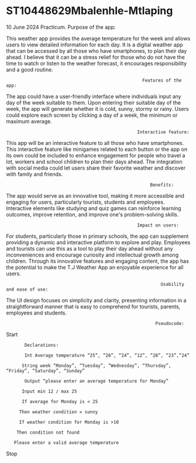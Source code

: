 # ST10448629Mbalenhle-Mtlaping
10 June 2024 Practicum.
  Purpose of the app: 

This weather app provides the average temperature for the week and allows users to view detailed information for each day. It is a digital weather app that can be accessed by all those who have smartphones, to plan their day ahead. I believe that it can be a stress relief for those who do not have the time to watch or listen to the weather forecast, it encourages responsibility and a good routine. 

 

                                                                

                                                        Features of the app: 

The app could have a user-friendly interface where individuals input any day of the week suitable to them. Upon entering their suitable day of the week, the app will generate whether it is cold, sunny, stormy or rainy. Users could explore each screen by clicking a day of a week, the minimum or maximum average. 

 

 

                                                      Interactive feature: 

This app will be an interactive feature to all those who have smartphones. This interactive feature like minigames related to each button or the app on its own could be included to enhance engagement for people who travel a lot, workers and school children to plan their days ahead. The integration with social media could let users share their favorite weather and discover with family and friends. 

 

                                                           Benefits: 

The app would serve as an innovative tool, making it more accessible and engaging for users, particularly tourists, students and employees. Interactive elements like studying and quiz games can reinforce learning outcomes, improve retention, and improve one's problem-solving skills. 

  

 

                                                      Impact on users: 

For students, particularly those in primary schools, the app can supplement providing a dynamic and interactive platform to explore and play. Employees and tourists can use this as a tool to play their day ahead without any inconveniences and encourage curiosity and intellectual growth among children. Through its innovative features and engaging content, the app has the potential to make the T.J Weather App an enjoyable experience for all users. 

 

                                                               Usability and ease of use: 

The UI design focuses on simplicity and clarity, presenting information in a straightforward manner that is easy to comprehend for tourists, parents, employees and students. 



                                                             Pseudocode:
                                                      

Start 

           Declarations: 

           Int Average temperature “25”, “26”, “24”, “12”, “28”, “23”,”24” 

          String week “Monday”, “Tuesday”, “Wednesday”, “Thursday”, “Friday”, “Saturday”, “Sunday” 

           Output “please enter an average temperature for Monday” 

          Input min 12 / max 25 

          If average for Monday is < 25 

         Then weather condition = sunny 

         If weather condition for Monday is >10 

        Then condition not found 

       Please enter a valid average temperature  

Stop 


